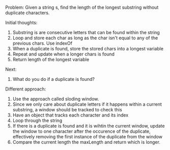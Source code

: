 Problem: 
Given a string s, find the length of the longest substring without duplicate characters.

Initial thoughts:
1. Substring is are consecutive letters that can be found within the string
2. Loop and store each char as long as the char isn't equal to any of the previous chars. Use indexOf
3. When a duplicate is found, store the stored chars into a longest variable
4. Repeat and update when a longer chars is found
5. Return length of the longest variable

Next:
1. What do you do if a duplicate is found?

Different approach:
1. Use the approach called sloding window.
2. Since we only care about duplicate letters if it happens within a current substring, a window should be tracked to check this
3. Have an object that tracks each character and its index
4. Loop through the string
5. If there is a duplicate is found and it is wihtin the current window, update the window to one character after the occurence of the duplicate, effectively removing the first instance of the duplicate from the window
6. Compare the current length the maxLength and return which is longer.